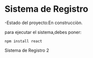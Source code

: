 <h1> Sistema de Registro </h1>

-Estado del proyecto:En construcciòn.

para ejecutar el sistema,debes poner:

```npm install react```

Sistema de Registro 2
